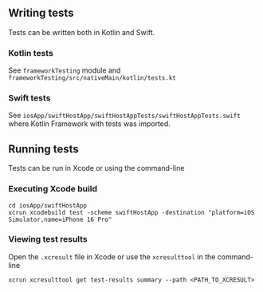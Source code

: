 ## Writing tests

Tests can be written both in Kotlin and Swift.

### Kotlin tests

See `frameworkTesting` module and `frameworkTesting/src/nativeMain/kotlin/tests.kt`

### Swift tests

See `iosApp/swiftHostApp/swiftHostAppTests/swiftHostAppTests.swift` where Kotlin Framework with tests was imported.

## Running tests

Tests can be run in Xcode or using the command-line

### Executing Xcode build

```shell
cd iosApp/swiftHostApp 
xcrun xcodebuild test -scheme swiftHostApp -destination "platform=iOS Simulator,name=iPhone 16 Pro"
```

### Viewing test results

Open the `.xcresult` file in Xcode or use the `xcresulttool` in the command-line

```shell
xcrun xcresulttool get test-results summary --path <PATH_TO_XCRESULT>
```
